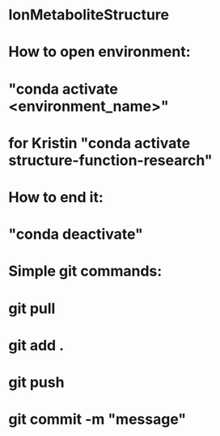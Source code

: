 # IonMetaboliteStructure
# 
# How to open environment:
#   "conda activate <environment_name>" 
#       for Kristin "conda activate structure-function-research"
# How to end it:
#   "conda deactivate"
#
#
#
#
#
# Simple git commands:
#   git pull
#
#   git add .
#   git push 
#   git commit -m "message"
# 